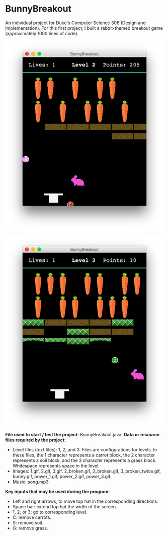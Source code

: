 BunnyBreakout
=============
An individual project for Duke's Computer Science 308 (Design and Implementation). For this first project, I built a rabbit-themed breakout game (approximately 1000 lines of code).

![](images/1.png)

![](images/2.png)

**File used to start / test the project:** BunnyBreakout.java.
**Data or resource files required by the project:**

 - Level files (text files): 1, 2, and 3. Files are configurations for levels. In these files, the 1 character represents a carrot block, the 2 character represents a soil block, and the 3 character represents a grass block. Whitespace represents space in the level.
 - Images: 1.gif, 2.gif, 3.gif, 2_broken.gif, 3_broken.gif, 3_broken_twice.gif, bunny.gif, power_1.gif, power_2.gif, power_3.gif.
 - Music: song.mp3.

**Key inputs that may be used during the program:**

 - Left and right arrows, to move top hat in the corresponding directions.
 - Space bar: extend top hat the width of the screen.
 - 1, 2, or 3: go to corresponding level.
 - C: remove carrots.
 - S: remove soil.
 - G: remove grass.
